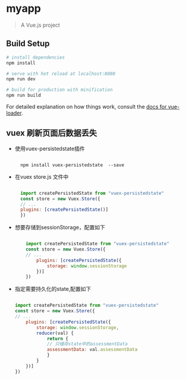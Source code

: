 # myapp

> A Vue.js project

## Build Setup

``` bash
# install dependencies
npm install

# serve with hot reload at localhost:8080
npm run dev

# build for production with minification
npm run build
```

For detailed explanation on how things work, consult the [docs for vue-loader](http://vuejs.github.io/vue-loader).

## vuex 刷新页面后数据丢失

- 使用vuex-persistedstate插件
  
  ```shell
    
    npm install vuex-persistedstate  --save

  ```
- 在vuex store.js 文件中

  ```javascript

    import createPersistedState from "vuex-persistedstate"
    const store = new Vuex.Store({
    // ...
    plugins: [createPersistedState()]
    })

  ```

- 想要存储到sessionStorage，配置如下

  ```javascript

      import createPersistedState from "vuex-persistedstate"
      const store = new Vuex.Store({
      // ...
          plugins: [createPersistedState({
              storage: window.sessionStorage
          })]
      })

  ```

- 指定需要持久化的state,配置如下

    ```javascript

    import createPersistedState from "vuex-persistedstate"
    const store = new Vuex.Store({
    // ...
        plugins: [createPersistedState({
            storage: window.sessionStorage,
            reducer(val) {
                return {
                // 只储存state中的assessmentData
                assessmentData: val.assessmentData
                }
            }
        })]
    })

    ```